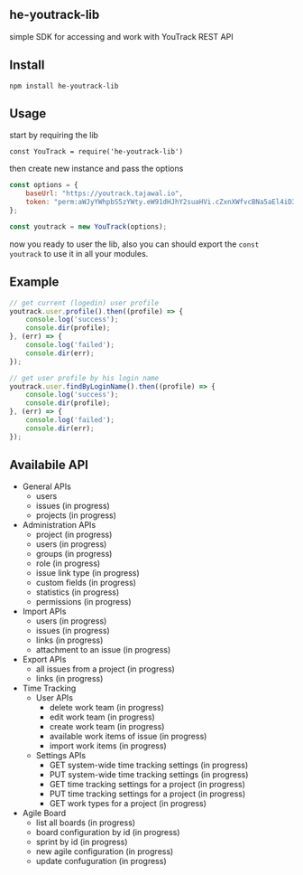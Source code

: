 ## he-youtrack-lib

simple SDK for accessing and work with YouTrack REST API

## Install

`npm install he-youtrack-lib`

## Usage

start by requiring the lib

`const YouTrack = require('he-youtrack-lib')`

then create new instance and pass the options

```javascript
const options = {
    baseUrl: "https://youtrack.tajawal.io",
    token: "perm:aWJyYWhpbS5zYWty.eW91dHJhY2suaHVi.cZxnXWfvcBNa5aEl4iD3oQrCkRUKd7"
};

const youtrack = new YouTrack(options);
```

now you ready to user the lib, also you can should export the `const youtrack` to use it in all your modules.

## Example

```javascript
// get current (logedin) user profile
youtrack.user.profile().then((profile) => {
    console.log('success');
    console.dir(profile);
}, (err) => {
    console.log('failed');
    console.dir(err);
});

// get user profile by his login name
youtrack.user.findByLoginName().then((profile) => {
    console.log('success');
    console.dir(profile);
}, (err) => {
    console.log('failed');
    console.dir(err);
});
```

## Availabile API

- General APIs
    - users
    - issues (in progress)
    - projects (in progress)
- Administration APIs
    - project (in progress)
    - users (in progress)
    - groups (in progress)
    - role (in progress)
    - issue link type (in progress)
    - custom fields (in progress)
    - statistics (in progress)
    - permissions (in progress)
- Import APIs
    - users (in progress)
    - issues (in progress)
    - links (in progress)
    - attachment to an issue (in progress)
- Export APIs
    - all issues from a project (in progress)
    - links (in progress)
- Time Tracking
    - User APIs
        - delete work team (in progress)
        - edit work team (in progress)
        - create work team (in progress)
        - available work items of issue (in progress)
        - import work items (in progress)
    - Settings APIs
        - GET system-wide time tracking settings (in progress)
        - PUT system-wide time tracking settings (in progress)
        - GET time tracking settings for a project (in progress)
        - PUT time tracking settings for a project (in progress)
        - GET work types for a project (in progress)
- Agile Board
    - list all boards (in progress)
    - board configuration by id (in progress)
    - sprint by id (in progress)
    - new agile configuration (in progress)
    - update confuguration (in progress)
    
